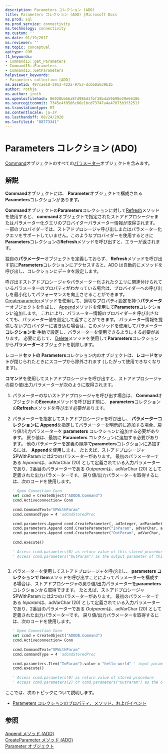 ```yaml
---
description: Parameters コレクション (ADO)
title: Parameters コレクション (ADO) |Microsoft Docs
ms.prod: sql
ms.prod_service: connectivity
ms.technology: connectivity
ms.custom: ''
ms.date: 01/19/2017
ms.reviewer: ''
ms.topic: conceptual
apitype: COM
f1_keywords:
- Command15::get_Parameters
- Command15::Parameters
- Command15::GetParameters
helpviewer_keywords:
- Parameters collection [ADO]
ms.assetid: 497cae10-3913-422a-9753-dcbb0a639b1b
author: rothja
ms.author: jroth
ms.openlocfilehash: 06020bb66a8fd986d3fbf38bda59b98e29e66386
ms.sourcegitcommit: 7345e4f05d6c06e1bcd73747a4a47873b3f3251f
ms.translationtype: MT
ms.contentlocale: ja-JP
ms.lasthandoff: 08/24/2020
ms.locfileid: "88773341"
---
```

# <a name="parameters-collection-ado"></a>Parameters コレクション (ADO)
[Command](./command-object-ado.md)オブジェクトのすべての[パラメーター](./parameter-object.md)オブジェクトを含みます。  
  
## <a name="remarks"></a>解説  
 **Command**オブジェクトには、 **Parameter**オブジェクトで構成される**Parameters**コレクションがあります。  
  
 **Command**オブジェクトの**Parameters**コレクションに対して[Refresh](./refresh-method-ado.md)メソッドを使用すると、 **command**オブジェクトで指定されたストアドプロシージャまたはパラメーター化クエリのプロバイダーパラメーター情報が取得されます。 一部のプロバイダーでは、ストアドプロシージャ呼び出しまたはパラメーター化クエリをサポートしていません。このようなプロバイダーを使用するときに**Parameters**コレクションの**Refresh**メソッドを呼び出すと、エラーが返されます。  
  
 独自の**パラメーター**オブジェクトを定義しておらず、 **Refresh**メソッドを呼び出す前に**Parameters**コレクションにアクセスすると、ADO は自動的にメソッドを呼び出し、コレクションにデータを設定します。  
  
 呼び出すストアドプロシージャやパラメーター化されたクエリに関連付けられているパラメーターのプロパティがわかっている場合は、プロバイダーへの呼び出しを最小化してパフォーマンスを向上させることができます。 [Createparameter](./createparameter-method-ado.md)メソッドを使用して、適切なプロパティ設定を持つ**パラメーター**オブジェクトを作成し、 [Append](./append-method-ado.md)メソッドを使用して**Parameters**コレクションに追加します。 これにより、パラメーター情報のプロバイダーを呼び出さなくても、パラメーター値を設定して返すことができます。 パラメーター情報を提供しないプロバイダーに書き込む場合は、このメソッドを使用してパラメーター **コレクションを** 手動で設定し、パラメーターを使用できるようにする必要があります。 必要に応じて、 [Delete](./delete-method-ado-parameters-collection.md)メソッドを使用して**Parameters**コレクションから**パラメーター**オブジェクトを削除します。  
  
 レコード**セットの** **Parameters**コレクション内のオブジェクトは、**レコードセット**が閉じられたときにスコープから除外されます (したがって使用できなくなります)。  
  
 **コマンド**を使用してストアドプロシージャを呼び出すと、ストアドプロシージャの戻り値/出力パラメーターが次のように取得されます。  
  
1.  パラメーターのないストアドプロシージャを呼び出す場合は、 **Command**オブジェクトの**Execute**メソッドを呼び出す前に、 **parameters**コレクションの**Refresh**メソッドを呼び出す必要があります。  
  
2.  パラメーターを指定してストアドプロシージャを呼び出し、 **パラメーターコレクションに** **Append**を指定してパラメーターを明示的に追加する場合、戻り値/出力パラメーターを **parameters** コレクションに追加する必要があります。 戻り値は、最初に **Parameters** コレクションに追加する必要があります。 他のパラメーターを定義の順序で**parameters**コレクションに追加するには、 **Append**を使用します。 たとえば、ストアドプロシージャ SPWithParam には2つのパラメーターがあります。 最初のパラメーターである *Inparam*は、adVarChar (20) として定義されている入力パラメーターであり、2番目のパラメーターである *Outparam*は、adVarChar (20) として定義された出力パラメーターです。 戻り値/出力パラメーターを取得するには、次のコードを使用します。  
  
    ```vb
    ' Open Connection Conn  
    set ccmd = CreateObject("ADODB.Command")  
    ccmd.Activeconnection= Conn  
  
    ccmd.CommandText="SPWithParam"  
    ccmd.commandType = 4 'adCmdStoredProc  
  
    ccmd.parameters.Append ccmd.CreateParameter(, adInteger, adParamReturnValue, , NULL)   ' return value  
    ccmd.parameters.Append ccmd.CreateParameter("InParam", adVarChar, adParamInput, 20, "hello world")   ' input parameter  
    ccmd.parameters.Append ccmd.CreateParameter("OutParam", adVarChar, adParamOutput, 20, NULL)   ' output parameter  
  
    ccmd.execute()  
  
    ' Access ccmd.parameters(0) as return value of this stored procedure  
    ' Access ccmd.parameters("OutParam") as the output parameter of this stored procedure.  
  
    ```  
  
3.  パラメーターを使用してストアドプロシージャを呼び出し、 **parameters コレクションで** **Item**メソッドを呼び出すことによってパラメーターを構成する場合は、ストアドプロシージャの戻り値/出力パラメーターを**parameters**コレクションから取得できます。 たとえば、ストアドプロシージャ SPWithParam には2つのパラメーターがあります。 最初のパラメーターである *Inparam*は、adVarChar (20) として定義されている入力パラメーターであり、2番目のパラメーターである *Outparam*は、adVarChar (20) として定義された出力パラメーターです。 戻り値/出力パラメーターを取得するには、次のコードを使用します。  
  
    ```vb
    ' Open Connection Conn  
    set ccmd = CreateObject("ADODB.Command")  
    ccmd.Activeconnection= Conn  
  
    ccmd.CommandText="SPWithParam"  
    ccmd.commandType = 4 'adCmdStoredProc  
  
    ccmd.parameters.Item("InParam").value = "hello world" ' input parameter  
    ccmd.execute()  
  
    ' Access ccmd.parameters(0) as return value of stored procedure  
    ' Access ccmd.parameters(2) or ccmd.parameters("OutParam") as the output parameter.  
    ```  
  
 ここでは、次のトピックについて説明します。  
  
-   [Parameters コレクションのプロパティ、メソッド、およびイベント](./parameters-collection-properties-methods-and-events.md)  
  
## <a name="see-also"></a>参照  
 [Append メソッド (ADO)](./append-method-ado.md)   
 [CreateParameter メソッド (ADO)](./createparameter-method-ado.md)   
 [Parameter オブジェクト](./parameter-object.md)